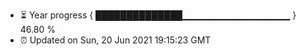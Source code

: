 - ⏳ Year progress { ██████████████▁▁▁▁▁▁▁▁▁▁▁▁▁▁▁▁ } 46.80 %
- ⏰ Updated on Sun, 20 Jun 2021 19:15:23 GMT

